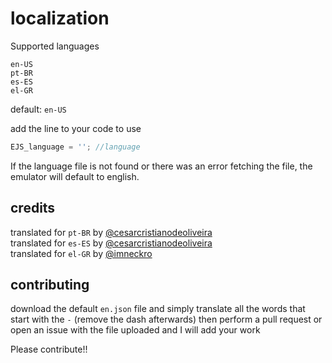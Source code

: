 
# localization

Supported languages

`en-US` <br>
`pt-BR` <br>
`es-ES` <br>
`el-GR` <br>


default: `en-US`


add the line to your code to use

```js
EJS_language = ''; //language
```

If the language file is not found or there was an error fetching the file, the emulator will default to english.


## credits

translated for `pt-BR` by [@cesarcristianodeoliveira](https://github.com/cesarcristianodeoliveira) <br>
translated for `es-ES` by [@cesarcristianodeoliveira](https://github.com/cesarcristianodeoliveira) <br>
translated for `el-GR` by [@imneckro](https://github.com/imneckro)


## contributing

download the default `en.json` file and simply translate all the words that start with the `-` (remove the dash afterwards) then perform a pull request or open an issue with the file uploaded and I will add your work

Please contribute!!
